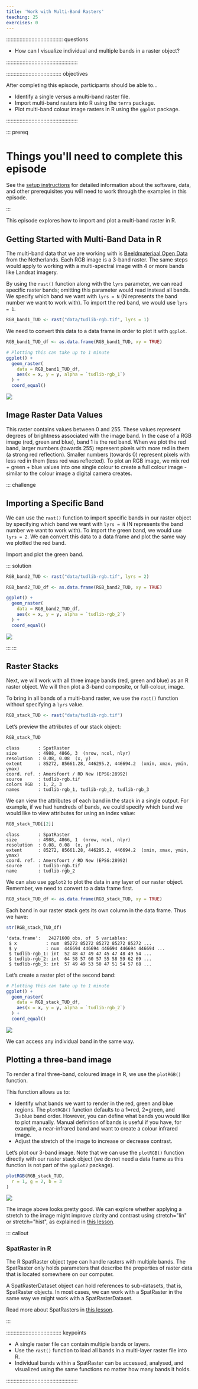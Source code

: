 ```yaml
---
title: 'Work with Multi-Band Rasters'
teaching: 25
exercises: 0
---
```




:::::::::::::::::::::::::::::::::::::: questions 

- How can I visualize individual and multiple bands in a raster object?

::::::::::::::::::::::::::::::::::::::::::::::::

::::::::::::::::::::::::::::::::::::: objectives

After completing this episode, participants should be able to…

- Identify a single versus a multi-band raster file.
- Import multi-band rasters into R using the `terra` package.
- Plot multi-band colour image rasters in R using the `ggplot` package.

::::::::::::::::::::::::::::::::::::::::::::::::

::: prereq

# Things you'll need to complete this episode

See the [setup instructions](../learners/setup.md) for detailed information about the software, data, and other prerequisites you will need to work through the examples in this episode.

<!-- This lesson uses the `terra` package in particular. If you have not installed it yet, do so by running `install.packages("terra")` before loading it with `library(terra)`. -->

:::

<!-- We introduced multi-band raster data in an [earlier lesson]().  -->
This episode explores how to import and plot a multi-band raster in R.

## Getting Started with Multi-Band Data in R

The multi-band data that we are working with is [Beeldmateriaal Open Data](https://opendata.beeldmateriaal.nl/) from the Netherlands. Each RGB image is a 3-band raster. The same steps would apply to working with a multi-spectral image with 4 or more bands like Landsat imagery.

By using the `rast()` function along with the `lyrs` parameter, we can read specific raster bands; omitting this parameter would read instead all bands. We specify which band we want with `lyrs = N` (N represents the band number we want to work with). To import the red band, we would use `lyrs = 1`.


``` r
RGB_band1_TUD <- rast("data/tudlib-rgb.tif", lyrs = 1)
```

We need to convert this data to a data frame in order to plot it with `ggplot`.

``` r
RGB_band1_TUD_df <- as.data.frame(RGB_band1_TUD, xy = TRUE)

# Plotting this can take up to 1 minute
ggplot() +
  geom_raster(
    data = RGB_band1_TUD_df,
    aes(x = x, y = y, alpha = `tudlib-rgb_1`)
  ) +
  coord_equal()
```

<img src="fig/14-work-with-multi-band-rasters-rendered-plot-rgb-band1-1.png" style="display: block; margin: auto;" />

## Image Raster Data Values

This raster contains values between 0 and 255. These values represent degrees of brightness associated with the image band. In the case of a RGB image (red, green and blue), band 1 is the red band. When we plot the red band, larger numbers (towards 255) represent pixels with more red in them (a strong red reflection). Smaller numbers (towards 0) represent pixels with less red in them (less red was reflected). To plot an RGB image, we mix red + green + blue values into one single colour to create a full colour image - similar to the colour image a digital camera creates.

::: challenge

## Importing a Specific Band

We can use the `rast()` function to import specific bands in our raster object by specifying which band we want with `lyrs = N` (N represents the band number we want to work with). To import the green band, we would use `lyrs = 2`. We can convert this data to a data frame and plot the same way we plotted the red band.

Import and plot the green band.

::: solution


``` r
RGB_band2_TUD <- rast("data/tudlib-rgb.tif", lyrs = 2)

RGB_band2_TUD_df <- as.data.frame(RGB_band2_TUD, xy = TRUE)

ggplot() +
  geom_raster(
    data = RGB_band2_TUD_df,
    aes(x = x, y = y, alpha = `tudlib-rgb_2`)
  ) +
  coord_equal()
```

<img src="fig/14-work-with-multi-band-rasters-rendered-unnamed-chunk-1-1.png" style="display: block; margin: auto;" />

:::
:::

## Raster Stacks

Next, we will work with all three image bands (red, green and blue) as an R raster object. We will then plot a 3-band composite, or full-colour, image.

To bring in all bands of a multi-band raster, we use the `rast()` function without specifying a `lyrs` value.

``` r
RGB_stack_TUD <- rast("data/tudlib-rgb.tif")
```

Let’s preview the attributes of our stack object:

``` r
RGB_stack_TUD
```

``` output
class       : SpatRaster 
size        : 4988, 4866, 3  (nrow, ncol, nlyr)
resolution  : 0.08, 0.08  (x, y)
extent      : 85272, 85661.28, 446295.2, 446694.2  (xmin, xmax, ymin, ymax)
coord. ref. : Amersfoort / RD New (EPSG:28992) 
source      : tudlib-rgb.tif 
colors RGB  : 1, 2, 3 
names       : tudlib-rgb_1, tudlib-rgb_2, tudlib-rgb_3 
```
We can view the attributes of each band in the stack in a single output. For example, if we had hundreds of bands, we could specify which band we would like to view attributes for using an index value:

``` r
RGB_stack_TUD[[2]]
```

``` output
class       : SpatRaster 
size        : 4988, 4866, 1  (nrow, ncol, nlyr)
resolution  : 0.08, 0.08  (x, y)
extent      : 85272, 85661.28, 446295.2, 446694.2  (xmin, xmax, ymin, ymax)
coord. ref. : Amersfoort / RD New (EPSG:28992) 
source      : tudlib-rgb.tif 
name        : tudlib-rgb_2 
```
We can also use `ggplot2` to plot the data in any layer of our raster object. Remember, we need to convert to a data frame first.


``` r
RGB_stack_TUD_df <- as.data.frame(RGB_stack_TUD, xy = TRUE)
```

Each band in our raster stack gets its own column in the data frame. Thus we have:

``` r
str(RGB_stack_TUD_df)
```

``` output
'data.frame':	24271608 obs. of  5 variables:
 $ x           : num  85272 85272 85272 85272 85272 ...
 $ y           : num  446694 446694 446694 446694 446694 ...
 $ tudlib-rgb_1: int  52 48 47 49 47 45 47 48 49 54 ...
 $ tudlib-rgb_2: int  64 58 57 60 57 55 58 59 62 69 ...
 $ tudlib-rgb_3: int  57 49 49 53 50 47 51 54 57 68 ...
```

Let’s create a raster plot of the second band:

``` r
# Plotting this can take up to 1 minute
ggplot() +
  geom_raster(
    data = RGB_stack_TUD_df,
    aes(x = x, y = y, alpha = `tudlib-rgb_2`)
  ) +
  coord_equal()
```

<img src="fig/14-work-with-multi-band-rasters-rendered-plot-rgb-band2-1.png" style="display: block; margin: auto;" />

We can access any individual band in the same way.

## Plotting a three-band image

To render a final three-band, coloured image in R, we use the `plotRGB()` function.

This function allows us to:

- Identify what bands we want to render in the red, green and blue regions. The `plotRGB()` function defaults to a 1=red, 2=green, and 3=blue band order. However, you can define what bands you would like to plot manually. Manual definition of bands is useful if you have, for example, a near-infrared band and want to create a colour infrared image.
- Adjust the stretch of the image to increase or decrease contrast.

Let’s plot our 3-band image. Note that we can use the `plotRGB()` function directly with our raster stack object (we do not need a data frame as this function is not part of the `ggplot2` package).


``` r
plotRGB(RGB_stack_TUD,
  r = 1, g = 2, b = 3
)
```

<img src="fig/14-work-with-multi-band-rasters-rendered-plot-rgb-1.png" style="display: block; margin: auto;" />

The image above looks pretty good. We can explore whether applying a stretch to the image might improve clarity and contrast using stretch="lin" or stretch="hist", as explained in [this lesson](https://datacarpentry.org/r-raster-vector-geospatial/instructor/05-raster-multi-band-in-r.html#create-a-three-band-image).

::: callout

### SpatRaster in R

The R SpatRaster object type can handle rasters with multiple bands. The SpatRaster only holds parameters that describe the properties of raster data that is located somewhere on our computer.

A SpatRasterDataset object can hold references to sub-datasets, that is, SpatRaster objects. In most cases, we can work with a SpatRaster in the same way we might work with a SpatRasterDataset.

Read more about SpatRasters in [this lesson](https://datacarpentry.org/r-raster-vector-geospatial/instructor/05-raster-multi-band-in-r.html#spatraster-in-r).

:::

::::::::::::::::::::::::::::::::::::: keypoints 

- A single raster file can contain multiple bands or layers.
- Use the `rast()` function to load all bands in a multi-layer raster file into R.
- Individual bands within a SpatRaster can be accessed, analysed, and visualized using the same functions no matter how many bands it holds.

::::::::::::::::::::::::::::::::::::::::::::::::

